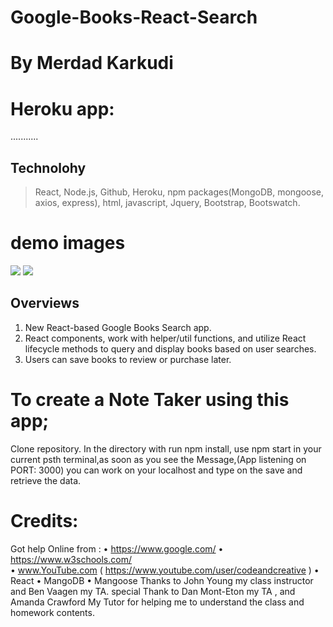 # Google-Books-React-Search
# By Merdad Karkudi
# Heroku app:
...........
## Technolohy
> React, Node.js, Github, Heroku, npm packages(MongoDB, mongoose, axios, express), html, javascript, Jquery, Bootstrap, Bootswatch.

# demo images
<image src="https://github.com/mkarkuody/Google-Books-React-Search/blob/main/client/public/first%20page.jpg?raw=true">

<image src="https://github.com/mkarkuody/Google-Books-React-Search/blob/main/client/public/search%20page.jpg?raw=true">


## Overviews
1. New React-based Google Books Search app. 
2. React components, work with helper/util functions, and utilize React lifecycle methods to query and display books based on user searches. 
3. Users can save books to review or purchase later.

# To create a Note Taker using this app;
Clone repository.
In the directory with run npm install, use npm start in your current psth terminal,as soon as you see the Message,(App listening on PORT: 3000) you can work on your localhost and type on the save and retrieve the data.

# Credits:
Got help Online from : 
•	https://www.google.com/
•	https://www.w3schools.com/  
•	www.YouTube.com  ( https://www.youtube.com/user/codeandcreative )
•   React
•   MangoDB
•   Mangoose
 Thanks to John Young my class instructor and Ben Vaagen my TA. special Thank to Dan Mont-Eton my TA , and Amanda Crawford My Tutor for helping me to understand the class and homework contents.



